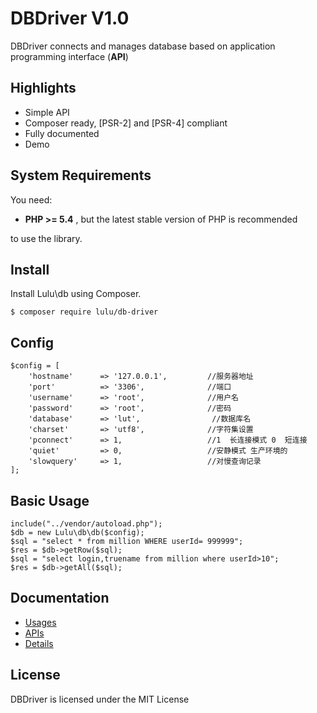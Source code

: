 # DBDriver V1.0
DBDriver connects and manages database based on application programming interface (**API**) 

## Highlights

- Simple API
- Composer ready, [PSR-2] and [PSR-4] compliant
- Fully documented
- Demo


## System Requirements

You need:

- **PHP >= 5.4** , but the latest stable version of PHP is recommended

to use the library.

## Install

Install Lulu\db using Composer.

    $ composer require lulu/db-driver

## Config
```
$config = [
    'hostname'      => '127.0.0.1',         //服务器地址
    'port'          => '3306',              //端口
    'username'      => 'root',              //用户名
    'password'      => 'root',              //密码
    'database'      => 'lut',                //数据库名
    'charset'       => 'utf8',              //字符集设置
    'pconnect'      => 1,                   //1  长连接模式 0  短连接
    'quiet'         => 0,                   //安静模式 生产环境的
    'slowquery'     => 1,                   //对慢查询记录
];
```

## Basic Usage

    include("../vendor/autoload.php");
    $db = new Lulu\db\db($config);
    $sql = "select * from million WHERE userId= 999999";
    $res = $db->getRow($sql);
    $sql = "select login,truename from million where userId>10";
    $res = $db->getAll($sql);

## Documentation
- [Usages](https://github.com/siluzhou/DBDriver/blob/master/docs/01-usage.md)
- [APIs]( https://github.com/siluzhou/DBDriver/blob/master/docs/02-APIs.md )
- [Details](https://github.com/siluzhou/DBDriver/blob/master/docs/03-Details.md)

## License

DBDriver is licensed under the MIT License
